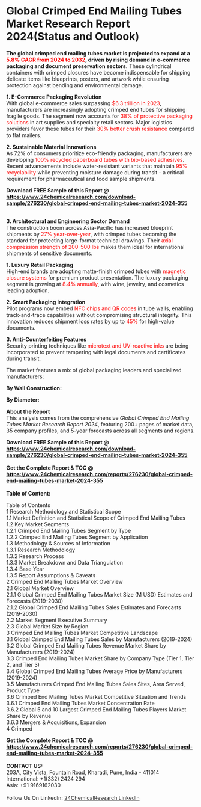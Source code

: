 <h1>Global Crimped End Mailing Tubes Market Research Report 2024(Status and Outlook)</h1><p><strong>The global crimped end mailing tubes market is projected to expand at a <span style="color:#FF0000">5.8% CAGR from 2024 to 2032</span>, driven by rising demand in e-commerce packaging and document preservation sectors.</strong> These cylindrical containers with crimped closures have become indispensable for shipping delicate items like blueprints, posters, and artwork while ensuring protection against bending and environmental damage.</p><p><strong>1. E-Commerce Packaging Revolution</strong><br>
With global e-commerce sales surpassing <span style="color:#FF0000">$6.3 trillion in 2023</span>, manufacturers are increasingly adopting crimped end tubes for shipping fragile goods. The segment now accounts for <span style="color:#FF0000">38% of protective packaging solutions</span> in art supplies and specialty retail sectors. Major logistics providers favor these tubes for their <span style="color:#FF0000">30% better crush resistance</span> compared to flat mailers.</p><p><strong>2. Sustainable Material Innovations</strong><br>
As 72% of consumers prioritize eco-friendly packaging, manufacturers are developing <span style="color:#FF0000">100% recycled paperboard tubes with bio-based adhesives</span>. Recent advancements include water-resistant variants that maintain <span style="color:#FF0000">95% recyclability</span> while preventing moisture damage during transit - a critical requirement for pharmaceutical and food sample shipments.</p><div><b>Download FREE Sample of this Report @ 
            <a href="https://www.24chemicalresearch.com/download-sample/276230/global-crimped-end-mailing-tubes-market-2024-355">
            https://www.24chemicalresearch.com/download-sample/276230/global-crimped-end-mailing-tubes-market-2024-355</a></b></div><br><p><strong>3. Architectural and Engineering Sector Demand</strong><br>
The construction boom across Asia-Pacific has increased blueprint shipments by <span style="color:#FF0000">27% year-over-year</span>, with crimped tubes becoming the standard for protecting large-format technical drawings. Their <span style="color:#FF0000">axial compression strength of 200-500 lbs</span> makes them ideal for international shipments of sensitive documents.</p><p><strong>1. Luxury Retail Packaging</strong><br>
High-end brands are adopting matte-finish crimped tubes with <span style="color:#FF0000">magnetic closure systems</span> for premium product presentation. The luxury packaging segment is growing at <span style="color:#FF0000">8.4% annually</span>, with wine, jewelry, and cosmetics leading adoption.</p><p><strong>2. Smart Packaging Integration</strong><br>
Pilot programs now embed <span style="color:#FF0000">NFC chips and QR codes</span> in tube walls, enabling track-and-trace capabilities without compromising structural integrity. This innovation reduces shipment loss rates by up to <span style="color:#FF0000">45%</span> for high-value documents.</p><p><strong>3. Anti-Counterfeiting Features</strong><br>
Security printing techniques like <span style="color:#FF0000">microtext and UV-reactive inks</span> are being incorporated to prevent tampering with legal documents and certificates during transit.</p><p>The market features a mix of global packaging leaders and specialized manufacturers:</p><p><strong>By Wall Construction:</strong></p><p><strong>By Diameter:</strong></p><p><strong>About the Report</strong><br>
This analysis comes from the comprehensive <em>Global Crimped End Mailing Tubes Market Research Report 2024</em>, featuring 200+ pages of market data, 35 company profiles, and 5-year forecasts across all segments and regions.</p><div><b>Download FREE Sample of this Report @ 
            <a href="https://www.24chemicalresearch.com/download-sample/276230/global-crimped-end-mailing-tubes-market-2024-355">
            https://www.24chemicalresearch.com/download-sample/276230/global-crimped-end-mailing-tubes-market-2024-355</a></b></div><br><div><b>Get the Complete Report & TOC @ 
            <a href="https://www.24chemicalresearch.com/reports/276230/global-crimped-end-mailing-tubes-market-2024-355">
            https://www.24chemicalresearch.com/reports/276230/global-crimped-end-mailing-tubes-market-2024-355</a></b></div><br>
            <b>Table of Content:</b><p>Table of Contents<br />
1 Research Methodology and Statistical Scope<br />
1.1 Market Definition and Statistical Scope of Crimped End Mailing Tubes<br />
1.2 Key Market Segments<br />
1.2.1 Crimped End Mailing Tubes Segment by Type<br />
1.2.2 Crimped End Mailing Tubes Segment by Application<br />
1.3 Methodology & Sources of Information<br />
1.3.1 Research Methodology<br />
1.3.2 Research Process<br />
1.3.3 Market Breakdown and Data Triangulation<br />
1.3.4 Base Year<br />
1.3.5 Report Assumptions & Caveats<br />
2 Crimped End Mailing Tubes Market Overview<br />
2.1 Global Market Overview<br />
2.1.1 Global Crimped End Mailing Tubes Market Size (M USD) Estimates and Forecasts (2019-2030)<br />
2.1.2 Global Crimped End Mailing Tubes Sales Estimates and Forecasts (2019-2030)<br />
2.2 Market Segment Executive Summary<br />
2.3 Global Market Size by Region<br />
3 Crimped End Mailing Tubes Market Competitive Landscape<br />
3.1 Global Crimped End Mailing Tubes Sales by Manufacturers (2019-2024)<br />
3.2 Global Crimped End Mailing Tubes Revenue Market Share by Manufacturers (2019-2024)<br />
3.3 Crimped End Mailing Tubes Market Share by Company Type (Tier 1, Tier 2, and Tier 3)<br />
3.4 Global Crimped End Mailing Tubes Average Price by Manufacturers (2019-2024)<br />
3.5 Manufacturers Crimped End Mailing Tubes Sales Sites, Area Served, Product Type<br />
3.6 Crimped End Mailing Tubes Market Competitive Situation and Trends<br />
3.6.1 Crimped End Mailing Tubes Market Concentration Rate<br />
3.6.2 Global 5 and 10 Largest Crimped End Mailing Tubes Players Market Share by Revenue<br />
3.6.3 Mergers & Acquisitions, Expansion<br />
4 Crimped</p><div><b>Get the Complete Report & TOC @ 
            <a href="https://www.24chemicalresearch.com/reports/276230/global-crimped-end-mailing-tubes-market-2024-355">
            https://www.24chemicalresearch.com/reports/276230/global-crimped-end-mailing-tubes-market-2024-355</a></b></div><br><b>CONTACT US:</b><br>
            203A, City Vista, Fountain Road, Kharadi, Pune, India - 411014<br>
            International: +1(332) 2424 294<br>
            Asia: +91 9169162030 <br><br>
            Follow Us On LinkedIn: <a href="https://www.linkedin.com/company/24chemicalresearch/">24ChemicalResearch LinkedIn</a>